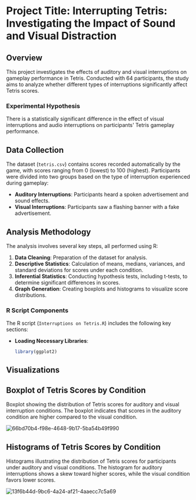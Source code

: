# Project Title: Interrupting Tetris: Investigating the Impact of Sound and Visual Distraction

## Overview
This project investigates the effects of auditory and visual interruptions on gameplay performance in Tetris. Conducted with 64 participants, the study aims to analyze whether different types of interruptions significantly affect Tetris scores.

### Experimental Hypothesis
 There is a statistically significant difference in the effect of visual interruptions and audio interruptions on participants' Tetris gameplay performance.

## Data Collection
The dataset (`tetris.csv`) contains scores recorded automatically by the game, with scores ranging from 0 (lowest) to 100 (highest). Participants were divided into two groups based on the type of interruption experienced during gameplay:
- **Auditory Interruptions**: Participants heard a spoken advertisement and sound effects.
- **Visual Interruptions**: Participants saw a flashing banner with a fake advertisement.

## Analysis Methodology
The analysis involves several key steps, all performed using R:

1. **Data Cleaning**: Preparation of the dataset for analysis.
2. **Descriptive Statistics**: Calculation of means, medians, variances, and standard deviations for scores under each condition.
3. **Inferential Statistics**: Conducting hypothesis tests, including t-tests, to determine significant differences in scores.
4. **Graph Generation**: Creating boxplots and histograms to visualize score distributions.

### R Script Components
The R script (`Interruptions on Tetris.R`) includes the following key sections:

- **Loading Necessary Libraries**:
  ```r
  library(ggplot2)
## Visualizations

## Boxplot of Tetris Scores by Condition
 Boxplot showing the distribution of Tetris scores for auditory and visual interruption conditions. The boxplot indicates that scores in the auditory condition are higher compared to the visual condition.

![66bd70b4-f98e-4648-9b17-5ba54b49f990](https://github.com/user-attachments/assets/eb72aeea-0ca9-46c1-bb96-bf5fce86f667)
## Histograms of Tetris Scores by Condition
 Histograms illustrating the distribution of Tetris scores for participants under auditory and visual conditions. The histogram for auditory interruptions shows a skew toward higher scores, while the visual condition favors lower scores.
 
![13f6b44d-9bc6-4a24-af21-4aaecc7c5a69](https://github.com/user-attachments/assets/40cb4bd0-ec70-4749-bf23-9c2e75346a0b)

